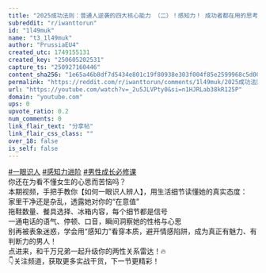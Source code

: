 ```yaml
---
title: "2025成功法则：普通人逆袭的四大核心能力 （二）！感知力！ 成功者都在用的思考模型大揭秘！-- episode1"
subreddit: "r/iwanttorun"
id: "1l49muk"
name: "t3_1l49muk"
author: "PrussiaEU4"
created_utc: 1749155131
created_key: "250605202531"
capture_ts: "250927160446"
content_sha256: "1e65a46b8df7d5434e801c19f80938e303f004f85e2599968c5d0086a1ec1045"
permalink: "https://reddit.com/r/iwanttorun/comments/1l49muk/2025成功法则普通人逆袭的四大核心能力_二感知力_成功者都在用的思考模型大揭秘_episode1/"
url: "https://youtube.com/watch?v=_2u5JLVPty0&si=n1HJRLab38kR125P"
domain: "youtube.com"
ups: 0
upvote_ratio: 0.2
num_comments: 0
link_flair_text: "分享帖"
link_flair_css_class: ""
over_18: false
is_self: false
---
```


[\#一眼识人](https://www.youtube.com/hashtag/%E4%B8%80%E7%9C%BC%E8%AF%86%E4%BA%BA)
[\#感知力进阶](https://www.youtube.com/hashtag/%E6%84%9F%E7%9F%A5%E5%8A%9B%E8%BF%9B%E9%98%B6)
[\#男性成长必修课](https://www.youtube.com/hashtag/%E7%94%B7%E6%80%A7%E6%88%90%E9%95%BF%E5%BF%85%E4%BF%AE%E8%AF%BE)  
你还在为看不懂女生的心思而苦恼吗？  
本期视频，手把手教你【如何一眼识人辨人】，用生活细节读懂她的真实态度：  
家里干净还是杂乱，透露她对你的“在意值”  
拖鞋数量、餐具选择、冰箱内容，每个细节都是信号  
一通电话的语气、停顿、口音，瞬间洞察她的性格与心思  
别再被表象迷惑，学会用“感知力”看穿本质，避开情感陷阱，成为真正有魅力、有判断力的男人！  
点进来，和千万兄弟一起升级你的两性关系雷达！🔥  
👇关注频道，获取更多实战干货，下一节更精彩！
